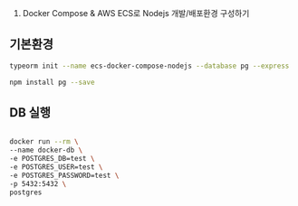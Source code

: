 1. Docker Compose & AWS ECS로 Nodejs 개발/배포환경 구성하기

## 기본환경

```bash
typeorm init --name ecs-docker-compose-nodejs --database pg --express
```

```bash
npm install pg --save
```

## DB 실행

```bash

docker run --rm \
--name docker-db \
-e POSTGRES_DB=test \
-e POSTGRES_USER=test \
-e POSTGRES_PASSWORD=test \
-p 5432:5432 \
postgres
```

